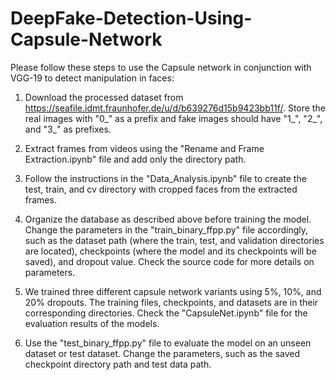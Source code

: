# DeepFake-Detection-Using-Capsule-Network
Please follow these steps to use the Capsule network in conjunction with VGG-19 to detect manipulation in faces:
1. Download the processed dataset from https://seafile.idmt.fraunhofer.de/u/d/b639276d15b9423bb11f/. Store the real images with "0_" as a prefix and fake images should have "1_", "2_", and "3_" as prefixes.

2. Extract frames from videos using the "Rename and Frame Extraction.ipynb" file and add only the directory path.

3. Follow the instructions in the "Data_Analysis.ipynb" file to create the test, train, and cv directory with cropped faces from the extracted frames.

4. Organize the database as described above before training the model. Change the parameters in the "train_binary_ffpp.py" file accordingly, such as the dataset path (where the train, test, and validation directories are located), checkpoints (where the model and its checkpoints will be saved), and dropout value. Check the source code for more details on parameters.

5. We trained three different capsule network variants using 5%, 10%, and 20% dropouts. The training files, checkpoints, and datasets are in their corresponding directories. Check the "CapsuleNet.ipynb" file for the evaluation results of the models.

6. Use the "test_binary_ffpp.py" file to evaluate the model on an unseen dataset or test dataset. Change the parameters, such as the saved checkpoint directory path and test data path.
